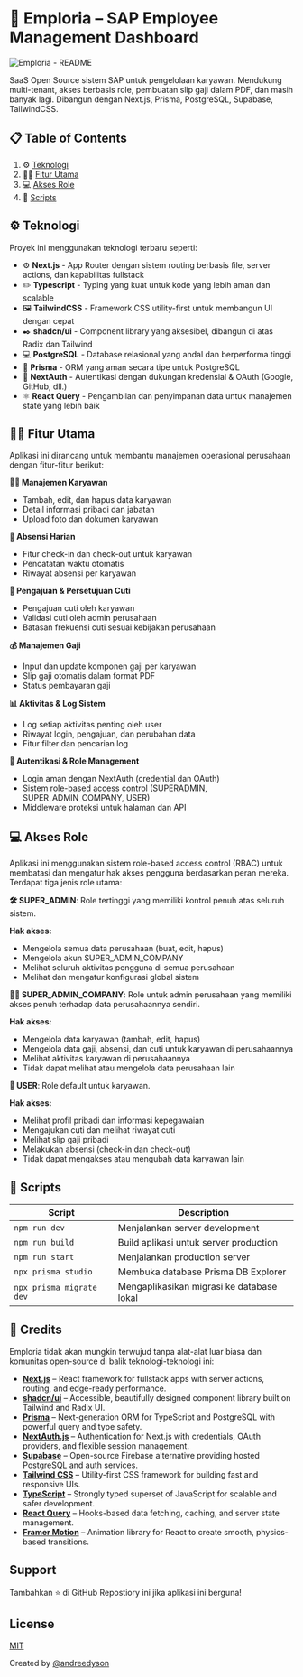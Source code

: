 # 🚀 Emploria – SAP Employee Management Dashboard

![Emploria - README](https://github.com/user-attachments/assets/1464e3e0-bffc-460a-915b-01343e815660)


SaaS Open Source sistem SAP untuk pengelolaan karyawan. Mendukung multi-tenant, akses berbasis role, pembuatan slip gaji dalam PDF, dan masih banyak lagi. Dibangun dengan Next.js, Prisma, PostgreSQL, Supabase, TailwindCSS.

## 📋 <a name="table">Table of Contents</a>

1. ⚙️ [Teknologi](#tech-stack)
2. 👩‍💻 [Fitur Utama](#features)
3. 💻 [Akses Role](#rbac)
4. 🔧 [Scripts](#scripts)

## <a name="tech-stack">⚙️ Teknologi</a>

Proyek ini menggunakan teknologi terbaru seperti:

- ⚙️ **Next.js** - App Router dengan sistem routing berbasis file, server actions, dan kapabilitas fullstack  
- ✏️ **Typescript** - Typing yang kuat untuk kode yang lebih aman dan scalable
- 🖼️ **TailwindCSS** - Framework CSS utility-first untuk membangun UI dengan cepat  
- ✒️ **shadcn/ui** - Component library yang aksesibel, dibangun di atas Radix dan Tailwind  
- 💻 **PostgreSQL** - Database relasional yang andal dan berperforma tinggi  
- 📐 **Prisma** - ORM yang aman secara tipe untuk PostgreSQL  
- 🔏 **NextAuth** - Autentikasi dengan dukungan kredensial & OAuth (Google, GitHub, dll.)  
- ⚛️ **React Query** - Pengambilan dan penyimpanan data untuk manajemen state yang lebih baik  


## <a name="features">👩‍💻 Fitur Utama</a>

Aplikasi ini dirancang untuk membantu manajemen operasional perusahaan dengan fitur-fitur berikut:

**🧑‍💼 Manajemen Karyawan**
- Tambah, edit, dan hapus data karyawan
- Detail informasi pribadi dan jabatan
- Upload foto dan dokumen karyawan

**📅 Absensi Harian**
- Fitur check-in dan check-out untuk karyawan
- Pencatatan waktu otomatis
- Riwayat absensi per karyawan

**📝 Pengajuan & Persetujuan Cuti**
- Pengajuan cuti oleh karyawan
- Validasi cuti oleh admin perusahaan
- Batasan frekuensi cuti sesuai kebijakan perusahaan

**💰 Manajemen Gaji**
- Input dan update komponen gaji per karyawan
- Slip gaji otomatis dalam format PDF
- Status pembayaran gaji

**📊 Aktivitas & Log Sistem**
- Log setiap aktivitas penting oleh user
- Riwayat login, pengajuan, dan perubahan data
- Fitur filter dan pencarian log

**🔐 Autentikasi & Role Management**
- Login aman dengan NextAuth (credential dan OAuth)
- Sistem role-based access control (SUPERADMIN, SUPER_ADMIN_COMPANY, USER)
- Middleware proteksi untuk halaman dan API
  
## <a name="rbac">💻 Akses Role</a>

Aplikasi ini menggunakan sistem role-based access control (RBAC) untuk membatasi dan mengatur hak akses pengguna berdasarkan peran mereka. Terdapat tiga jenis role utama:

**🛠️ SUPER_ADMIN**:
Role tertinggi yang memiliki kontrol penuh atas seluruh sistem.

**Hak akses:**
- Mengelola semua data perusahaan (buat, edit, hapus)
- Mengelola akun SUPER_ADMIN_COMPANY
- Melihat seluruh aktivitas pengguna di semua perusahaan
- Melihat dan mengatur konfigurasi global sistem

**🧑‍💼 SUPER_ADMIN_COMPANY**:
Role untuk admin perusahaan yang memiliki akses penuh terhadap data perusahaannya sendiri.

**Hak akses:**
- Mengelola data karyawan (tambah, edit, hapus)
- Mengelola data gaji, absensi, dan cuti untuk karyawan di perusahaannya
- Melihat aktivitas karyawan di perusahaannya
- Tidak dapat melihat atau mengelola data perusahaan lain

**👤 USER**:
Role default untuk karyawan.

**Hak akses:**
- Melihat profil pribadi dan informasi kepegawaian
- Mengajukan cuti dan melihat riwayat cuti
- Melihat slip gaji pribadi
- Melakukan absensi (check-in dan check-out)
- Tidak dapat mengakses atau mengubah data karyawan lain

## <a name="scripts">🔧 Scripts</a>

|Script | Description |
| -------- | ------- |
|`npm run dev` | Menjalankan server development |
|`npm run build` | Build aplikasi untuk server production |
|`npm run start` | Menjalankan production server |
|`npx prisma studio` | Membuka database Prisma DB Explorer |
|`npx prisma migrate dev` | Mengaplikasikan migrasi ke database lokal |

## 🙌 Credits

Emploria tidak akan mungkin terwujud tanpa alat-alat luar biasa dan komunitas open-source di balik teknologi-teknologi ini:

- [**Next.js**](https://nextjs.org/) – React framework for fullstack apps with server actions, routing, and edge-ready performance.
- [**shadcn/ui**](https://ui.shadcn.com/) – Accessible, beautifully designed component library built on Tailwind and Radix UI.
- [**Prisma**](https://www.prisma.io/) – Next-generation ORM for TypeScript and PostgreSQL with powerful query and type safety.
- [**NextAuth.js**](https://next-auth.js.org/) – Authentication for Next.js with credentials, OAuth providers, and flexible session management.
- [**Supabase**](https://supabase.com/) – Open-source Firebase alternative providing hosted PostgreSQL and auth services.
- [**Tailwind CSS**](https://tailwindcss.com/) – Utility-first CSS framework for building fast and responsive UIs.
- [**TypeScript**](https://www.typescriptlang.org/) – Strongly typed superset of JavaScript for scalable and safer development.
- [**React Query**](https://tanstack.com/query/latest) – Hooks-based data fetching, caching, and server state management.
- [**Framer Motion**](https://www.framer.com/motion/) – Animation library for React to create smooth, physics-based transitions.

## Support
Tambahkan ⭐ di GitHub Repostiory ini jika aplikasi ini berguna!

## License

[MIT](https://choosealicense.com/licenses/mit/)



Created by [@andreedyson](https://www.github.com/andreedyson)


